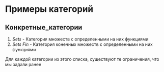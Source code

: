 # Примеры категорий

## Конкретные_категории

1. *Sets* - Категория множеств с определенными на них функциями
2. *Sets Fin* - Категория конечных множеств с определенными на них функциями
   

Для каждой категории из этого списка, существуют те ограничения, что мы задали ранее